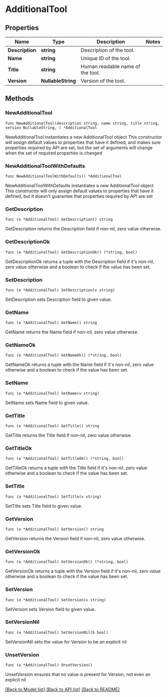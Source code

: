 # AdditionalTool

## Properties

Name | Type | Description | Notes
------------ | ------------- | ------------- | -------------
**Description** | **string** | Description of the tool. | 
**Name** | **string** | Unique ID of the tool. | 
**Title** | **string** | Human readable name of the tool. | 
**Version** | **NullableString** | Version of the tool. | 

## Methods

### NewAdditionalTool

`func NewAdditionalTool(description string, name string, title string, version NullableString, ) *AdditionalTool`

NewAdditionalTool instantiates a new AdditionalTool object
This constructor will assign default values to properties that have it defined,
and makes sure properties required by API are set, but the set of arguments
will change when the set of required properties is changed

### NewAdditionalToolWithDefaults

`func NewAdditionalToolWithDefaults() *AdditionalTool`

NewAdditionalToolWithDefaults instantiates a new AdditionalTool object
This constructor will only assign default values to properties that have it defined,
but it doesn't guarantee that properties required by API are set

### GetDescription

`func (o *AdditionalTool) GetDescription() string`

GetDescription returns the Description field if non-nil, zero value otherwise.

### GetDescriptionOk

`func (o *AdditionalTool) GetDescriptionOk() (*string, bool)`

GetDescriptionOk returns a tuple with the Description field if it's non-nil, zero value otherwise
and a boolean to check if the value has been set.

### SetDescription

`func (o *AdditionalTool) SetDescription(v string)`

SetDescription sets Description field to given value.


### GetName

`func (o *AdditionalTool) GetName() string`

GetName returns the Name field if non-nil, zero value otherwise.

### GetNameOk

`func (o *AdditionalTool) GetNameOk() (*string, bool)`

GetNameOk returns a tuple with the Name field if it's non-nil, zero value otherwise
and a boolean to check if the value has been set.

### SetName

`func (o *AdditionalTool) SetName(v string)`

SetName sets Name field to given value.


### GetTitle

`func (o *AdditionalTool) GetTitle() string`

GetTitle returns the Title field if non-nil, zero value otherwise.

### GetTitleOk

`func (o *AdditionalTool) GetTitleOk() (*string, bool)`

GetTitleOk returns a tuple with the Title field if it's non-nil, zero value otherwise
and a boolean to check if the value has been set.

### SetTitle

`func (o *AdditionalTool) SetTitle(v string)`

SetTitle sets Title field to given value.


### GetVersion

`func (o *AdditionalTool) GetVersion() string`

GetVersion returns the Version field if non-nil, zero value otherwise.

### GetVersionOk

`func (o *AdditionalTool) GetVersionOk() (*string, bool)`

GetVersionOk returns a tuple with the Version field if it's non-nil, zero value otherwise
and a boolean to check if the value has been set.

### SetVersion

`func (o *AdditionalTool) SetVersion(v string)`

SetVersion sets Version field to given value.


### SetVersionNil

`func (o *AdditionalTool) SetVersionNil(b bool)`

 SetVersionNil sets the value for Version to be an explicit nil

### UnsetVersion
`func (o *AdditionalTool) UnsetVersion()`

UnsetVersion ensures that no value is present for Version, not even an explicit nil

[[Back to Model list]](../README.md#documentation-for-models) [[Back to API list]](../README.md#documentation-for-api-endpoints) [[Back to README]](../README.md)



